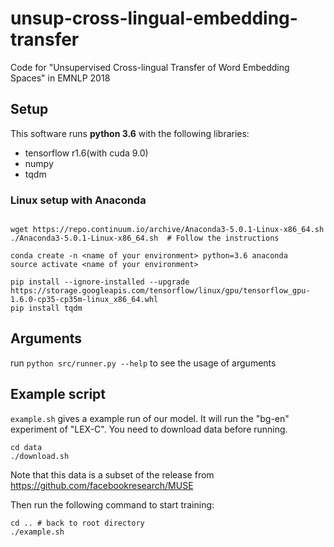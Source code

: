 # unsup-cross-lingual-embedding-transfer
Code for "Unsupervised Cross-lingual Transfer of Word Embedding Spaces" in EMNLP 2018

## Setup

This software runs __python 3.6__ with the following libraries:

- tensorflow r1.6(with cuda 9.0)
- numpy
- tqdm

### Linux setup with Anaconda

```shell

wget https://repo.continuum.io/archive/Anaconda3-5.0.1-Linux-x86_64.sh
./Anaconda3-5.0.1-Linux-x86_64.sh  # Follow the instructions

conda create -n <name of your environment> python=3.6 anaconda
source activate <name of your environment>

pip install --ignore-installed --upgrade https://storage.googleapis.com/tensorflow/linux/gpu/tensorflow_gpu-1.6.0-cp35-cp35m-linux_x86_64.whl
pip install tqdm
```

## Arguments
run ``` python src/runner.py --help ``` to see the usage of arguments

## Example script
``example.sh`` gives a example run of our model. It will run the "bg-en" experiment of "LEX-C". You need to download data before running.

```
cd data
./download.sh
```

Note that this data is a subset of the release from https://github.com/facebookresearch/MUSE

Then run the following command to start training:

```
cd .. # back to root directory
./example.sh
```
